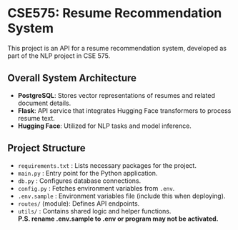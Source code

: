 # CSE575: Resume Recommendation System

This project is an API for a resume recommendation system, developed as part of the NLP project in CSE 575.  

## Overall System Architecture  
- **PostgreSQL**: Stores vector representations of resumes and related document details.  
- **Flask**: API service that integrates Hugging Face transformers to process resume text.  
- **Hugging Face**: Utilized for NLP tasks and model inference.  

## Project Structure  
- `requirements.txt` : Lists necessary packages for the project.  
- `main.py` : Entry point for the Python application.  
- `db.py` : Configures database connections.  
- `config.py` : Fetches environment variables from `.env`.  
- `.env.sample` : Environment variables file (include this when deploying).  
- `routes/` (module): Defines API endpoints.  
- `utils/` : Contains shared logic and helper functions.  
**P.S. rename .env.sample to .env or program may not be activated.**